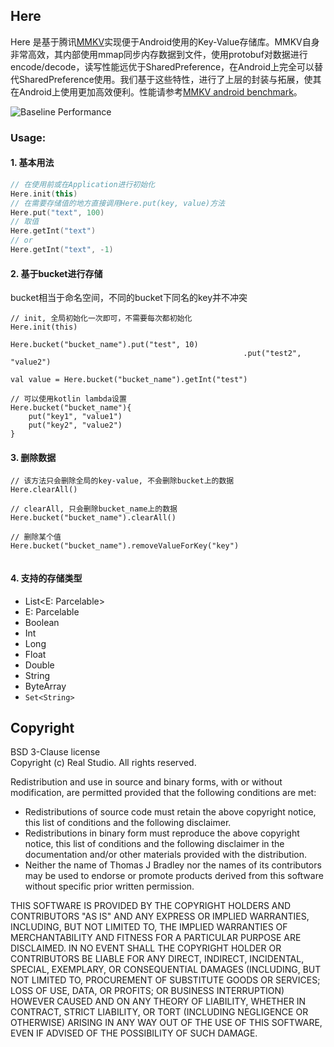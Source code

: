 ## Here

Here 是基于腾讯[MMKV](https://github.com/Tencent/MMKV)实现便于Android使用的Key-Value存储库。MMKV自身非常高效，其内部使用mmap同步内存数据到文件，使用protobuf对数据进行encode/decode，读写性能远优于SharedPreference，在Android上完全可以替代SharedPreference使用。我们基于这些特性，进行了上层的封装与拓展，使其在Android上使用更加高效便利。性能请参考[MMKV android benchmark](https://github.com/Tencent/MMKV/wiki/android_benchmark)。  

![Baseline Performance](https://github.com/Tencent/MMKV/wiki/assets/profile_multiprocess.jpg)
	
### Usage:

#### 1. 基本用法

```kotlin
// 在使用前或在Application进行初始化
Here.init(this)
// 在需要存储值的地方直接调用Here.put(key, value)方法
Here.put("text", 100)
// 取值
Here.getInt("text")
// or
Here.getInt("text", -1)
```

#### 2. 基于bucket进行存储
bucket相当于命名空间，不同的bucket下同名的key并不冲突

```
// init, 全局初始化一次即可，不需要每次都初始化
Here.init(this)
	
Here.bucket("bucket_name").put("test", 10)
													.put("test2", "value2")
													
val value = Here.bucket("bucket_name").getInt("test")

// 可以使用kotlin lambda设置
Here.bucket("bucket_name"){
	put("key1", "value1")
	put("key2", "value2")
}	
```

####  3. 删除数据

```
// 该方法只会删除全局的key-value, 不会删除bucket上的数据
Here.clearAll()

// clearAll, 只会删除bucket_name上的数据
Here.bucket("bucket_name").clearAll()
	
// 删除某个值
Here.bucket("bucket_name").removeValueForKey("key")
	
```

#### 4. 支持的存储类型
* List<E: Parcelable>
* E: Parcelable
* Boolean
* Int
* Long
* Float
* Double
* String
* ByteArray
* `Set<String>`
   
Copyright
---
BSD 3-Clause license  
Copyright (c) Real Studio. All rights reserved.

Redistribution and use in source and binary forms, with or without modification,
are permitted provided that the following conditions are met:
 - Redistributions of source code must retain the above copyright notice,
   this list of conditions and the following disclaimer.
 - Redistributions in binary form must reproduce the above copyright notice,
   this list of conditions and the following disclaimer in the documentation
   and/or other materials provided with the distribution.
 - Neither the name of Thomas J Bradley nor the names of its contributors may
   be used to endorse or promote products derived from this software without
   specific prior written permission.  
   
THIS SOFTWARE IS PROVIDED BY THE COPYRIGHT HOLDERS AND CONTRIBUTORS "AS IS" AND
ANY EXPRESS OR IMPLIED WARRANTIES, INCLUDING, BUT NOT LIMITED TO, THE IMPLIED
WARRANTIES OF MERCHANTABILITY AND FITNESS FOR A PARTICULAR PURPOSE ARE
DISCLAIMED. IN NO EVENT SHALL THE COPYRIGHT HOLDER OR CONTRIBUTORS BE LIABLE FOR
ANY DIRECT, INDIRECT, INCIDENTAL, SPECIAL, EXEMPLARY, OR CONSEQUENTIAL DAMAGES
(INCLUDING, BUT NOT LIMITED TO, PROCUREMENT OF SUBSTITUTE GOODS OR SERVICES;
LOSS OF USE, DATA, OR PROFITS; OR BUSINESS INTERRUPTION) HOWEVER CAUSED AND ON
ANY THEORY OF LIABILITY, WHETHER IN CONTRACT, STRICT LIABILITY, OR TORT
(INCLUDING NEGLIGENCE OR OTHERWISE) ARISING IN ANY WAY OUT OF THE USE OF THIS
SOFTWARE, EVEN IF ADVISED OF THE POSSIBILITY OF SUCH DAMAGE.
